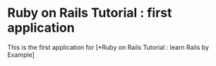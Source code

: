 # Ruby on Rails Tutorial : first application

This is the first application for [*Ruby on Rails Tutorial : learn Rails by Example]
